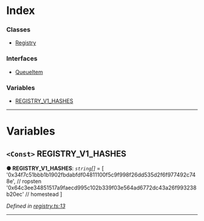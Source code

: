 

# Index

### Classes

* [Registry](../classes/_registry_.registry.md)

### Interfaces

* [QueueItem](../interfaces/_registry_.queueitem.md)

### Variables

* [REGISTRY_V1_HASHES](_registry_.md#registry_v1_hashes)

---

# Variables

<a id="registry_v1_hashes"></a>

## `<Const>` REGISTRY_V1_HASHES

**● REGISTRY_V1_HASHES**: *`string`[]* =  [
  '0x34f7c51bbb1b1902fbdabfdf04811100f5c9f998f26dd535d2f6f977492c748e', // ropsten
  '0x64c3ee34851517a9faecd995c102b339f03e564ad6772dc43a26f993238b20ec' // homestead
]

*Defined in [registry.ts:13](https://github.com/paritytech/js-libs/blob/9aff8ef/packages/contracts/src/registry.ts#L13)*

___

